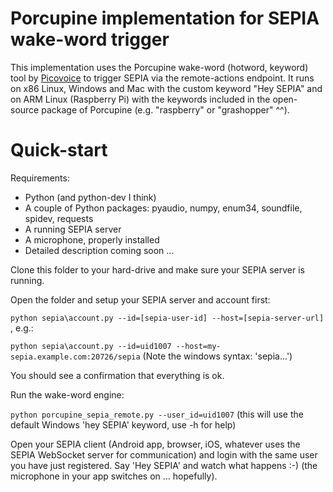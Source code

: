 # Porcupine implementation for SEPIA wake-word trigger
This implementation uses the Porcupine wake-word (hotword, keyword) tool by [Picovoice](https://picovoice.ai/) to trigger SEPIA via the remote-actions endpoint.
It runs on x86 Linux, Windows and Mac with the custom keyword "Hey SEPIA" and on ARM Linux (Raspberry Pi) with the keywords included in the open-source package of Porcupine (e.g. "raspberry" or "grashopper" ^^).

# Quick-start

Requirements:
* Python (and python-dev I think)
* A couple of Python packages: pyaudio, numpy, enum34, soundfile, spidev, requests
* A running SEPIA server
* A microphone, properly installed
* Detailed description coming soon ...

Clone this folder to your hard-drive and make sure your SEPIA server is running.

Open the folder and setup your SEPIA server and account first:

`python sepia\account.py --id=[sepia-user-id] --host=[sepia-server-url]` , e.g.:

`python sepia\account.py --id=uid1007 --host=my-sepia.example.com:20726/sepia` (Note the windows syntax: 'sepia\...')

You should see a confirmation that everything is ok.

Run the wake-word engine:

`python porcupine_sepia_remote.py --user_id=uid1007` (this will use the default Windows 'hey SEPIA' keyword, use -h for help)

Open your SEPIA client (Android app, browser, iOS, whatever uses the SEPIA WebSocket server for communication) and login with the same user you have just registered.
Say 'Hey SEPIA' and watch what happens :-) (the microphone in your app switches on ... hopefully).
